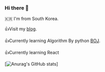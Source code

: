 ### Hi there 👋

🇰🇷 I'm from South Korea.  



👍Visit my [blog](https://koreanddinghwan.github.io/). 

👍Currently learning Algorithm By python [BOJ](https://www.acmicpc.net/user/rkdaudghks99).  

👍Currently learning React
 
[![Anurag's GitHub stats](https://github-readme-stats.vercel.app/api?username=koreanddinghwan)]
